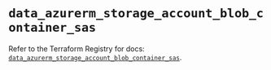 # `data_azurerm_storage_account_blob_container_sas`

Refer to the Terraform Registry for docs: [`data_azurerm_storage_account_blob_container_sas`](https://registry.terraform.io/providers/hashicorp/azurerm/4.45.0/docs/data-sources/storage_account_blob_container_sas).

